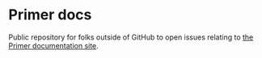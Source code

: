 # Primer docs
Public repository for folks outside of GitHub to open issues relating to [the Primer documentation site](https://primer.style).
